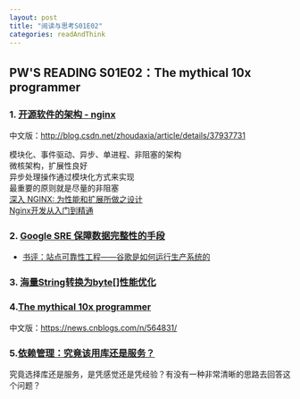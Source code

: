 ```yaml
---
layout: post
title: "阅读与思考S01E02"
categories: readAndThink
---
```


## PW'S READING S01E02：The mythical 10x programmer

### 1. [开源软件的架构 - nginx](http://www.aosabook.org/en/nginx.html)
中文版：http://blog.csdn.net/zhoudaxia/article/details/37937731

模块化、事件驱动、异步、单进程、非阻塞的架构  
微核架构，扩展性良好  
异步处理操作通过模块化方式来实现  
最重要的原则就是尽量的非阻塞  
[深入 NGINX: 为性能和扩展所做之设计](http://ifeve.com/inside-nginx-how-we-designed-for-performance-scale/)  
[Nginx开发从入门到精通](http://tengine.taobao.org/book/index.html)


### 2. [Google SRE 保障数据完整性的手段](http://www.infoq.com/cn/articles/GoogleSRE-BookChapter26)

+ [书评：站点可靠性工程——谷歌是如何运行生产系统的](http://www.infoq.com/cn/articles/site-reliability-engineering)

### 3. [海量String转换为byte[]性能优化](http://psy-lob-saw.blogspot.com/2012/12/encode-utf-8-string-to-bytebuffer-faster.html)

### 4.[The mythical 10x programmer](http://antirez.com/news/112?utm_source=wanqu.co&utm_campaign=Wanqu+Daily&utm_medium=email)
中文版：https://news.cnblogs.com/n/564831/

### 5.[依赖管理：究竟该用库还是服务？](http://www.infoq.com/cn/articles/dependency-management-whether-library-or-service)
究竟选择库还是服务，是凭感觉还是凭经验？有没有一种非常清晰的思路去回答这个问题？